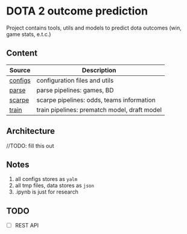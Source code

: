 # DOTA 2 outcome prediction

Project contains tools, utils and models to predict dota outcomes (win, game stats, e.t.c.)

## Content

| Source              | Description                                  |
| ------------------- | -------------------------------------------- |
| [configs](configs/) | configuration files and utils                |
| [parse](parse/)     | parse pipelines: games, BD                   |
| [scarpe](scarpe/)   | scarpe pipelines: odds, teams information    |
| [train](train/)     | train pipelines: prematch model, draft model |

## Architecture

//TODO: fill this out

## Notes

1. all configs stores as `yalm `
2. all tmp files, data stores as `json`
3. .ipynb is just for research

## TODO

* [ ] REST API
